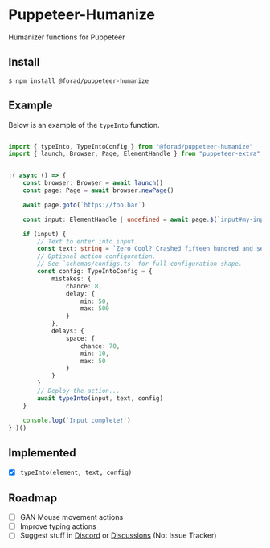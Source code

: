 # Puppeteer-Humanize

Humanizer functions for Puppeteer

## Install

```shell
$ npm install @forad/puppeteer-humanize
```

## Example

Below is an example of the `typeInto` function.

```typescript

import { typeInto, TypeIntoConfig } from "@forad/puppeteer-humanize"
import { launch, Browser, Page, ElementHandle } from "puppeteer-extra"


;( async () => {
    const browser: Browser = await launch()
    const page: Page = await browser.newPage()

    await page.goto(`https://foo.bar`)

    const input: ElementHandle | undefined = await page.$(`input#my-input`)

    if (input) {
        // Text to enter into input.
        const text: string = `Zero Cool? Crashed fifteen hundred and seven computers in one day? Biggest crash in history, front page New York Times August 10th, 1988. I thought you was black, man. YO THIS IS ZERO COOL!`
        // Optional action configuration.
        // See `schemas/configs.ts` for full configuration shape.
        const config: TypeIntoConfig = {
            mistakes: {
                chance: 8,
                delay: {
                    min: 50,
                    max: 500
                }
            },
            delays: {
                space: {
                    chance: 70,
                    min: 10,
                    max: 50
                }
            }
        }
        // Deploy the action...
        await typeInto(input, text, config)
    }

    console.log(`Input complete!`)
} )()


```

## Implemented

- [x] `typeInto(element, text, config)`

## Roadmap

- [ ] GAN Mouse movement actions
- [ ] Improve typing actions
- [ ] Suggest stuff in [Discord](https://extra.community/) or [Discussions](https://github.com/force-adverse/puppeteer-humanize/discussions) (Not Issue Tracker)
